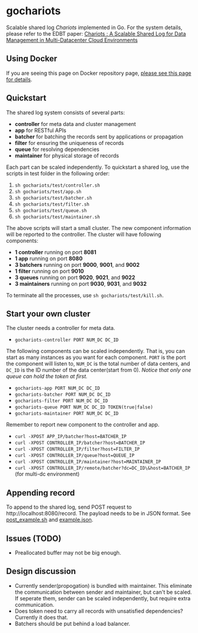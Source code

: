 # gochariots
Scalable shared log *Chariots* implemented in Go.
For the system details, please refer to the EDBT paper:
[Chariots : A Scalable Shared Log for Data Management in Multi-Datacenter Cloud Environments](https://openproceedings.org/2015/conf/edbt/paper-236.pdf)

## Using Docker
If you are seeing this page on Docker repository page, [please see this page for details](https://github.com/fasthall/gochariots/blob/master/doc/docker.md).

## Quickstart
The shared log system consists of several parts:

* **controller** for meta data and cluster management
* **app** for RESTful APIs
* **batcher** for batching the records sent by applications or propagation
* **filter** for ensuring the uniqueness of records
* **queue** for resolving dependencies
* **maintainer** for physical storage of records

Each part can be scaled independently.
To quickstart a shared log, use the scripts in test folder in the following order:

1. `sh gochariots/test/controller.sh`
2. `sh gochariots/test/app.sh`
3. `sh gochariots/test/batcher.sh`
4. `sh gochariots/test/filter.sh`
5. `sh gochariots/test/queue.sh`
6. `sh gochariots/test/maintainer.sh`

The above scripts will start a small cluster. The new component information will be reported to the controller. The cluster will have following components:

* **1 controller** running on port **8081**
* **1 app** running on port **8080**
* **3 batchers** running on port **9000**, **9001**, and **9002**
* **1 filter** running on port **9010**
* **3 queues** running on port **9020**, **9021**, and **9022**
* **3 maintainers** running on port **9030**, **9031**, and **9032**

To terminate all the processes, use `sh gochariots/test/kill.sh`.

## Start your own cluster
The cluster needs a controller for meta data.

* `gochariots-controller PORT NUM_DC DC_ID`

The following components can be scaled independently. That is, you can start as many instances as you want for each component. `PORT` is the port the component will listen to, `NUM_DC` is the total number of data centers, and `DC_ID` is the ID number of the data center(start from 0). *Notice that only one queue can hold the token at first.*

* `gochariots-app PORT NUM_DC DC_ID`
* `gochariots-batcher PORT NUM_DC DC_ID`
* `gochariots-filter PORT NUM_DC DC_ID`
* `gochariots-queue PORT NUM_DC DC_ID TOKEN(true|false)`
* `gochariots-maintainer PORT NUM_DC DC_ID`

Remember to report new component to the controller and app.

* `curl -XPOST APP_IP/batcher?host=BATCHER_IP`
* `curl -XPOST CONTROLLER_IP/batcher?host=BATCHER_IP`
* `curl -XPOST CONTROLLER_IP/filter?host=FILTER_IP`
* `curl -XPOST CONTROLLER_IP/queue?host=QUEUE_IP`
* `curl -XPOST CONTROLLER_IP/maintainer?host=MAINTAINER_IP`
* `curl -XPOST CONTROLLER_IP/remote/batcher?dc=DC_ID\&host=BATCHER_IP` (for multi-dc environment)

## Appending record
To append to the shared log, send POST request to http://localhost:8080/record. The payload needs to be in JSON format. See [post_example.sh](test/post_example.sh) and [example.json](test/example.json).

## Issues (TODO)

* Preallocated buffer may not be big enough.

## Design discussion

* Currently sender(propogation) is bundled with maintainer. This eliminate the communication between sender and maintainer, but can't be scaled. If seperate them, sender can be scaled independently, but require extra communication.
* Does token need to carry all records with unsatisfied dependencies? Currently it does that.
* Batchers should be put behind a load balancer.